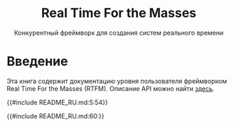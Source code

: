 <h1 align="center">Real Time For the Masses</h1>

<p align="center">Конкурентный фреймворк для создания систем реального времени</p>

# Введение

Эта книга содержит документацию уровня пользователя фреймворком Real Time For the Masses
(RTFM). Описание API можно найти [здесь](../api/rtfm/index.html).

{{#include README_RU.md:5:54}}

{{#include README_RU.md:60:}}
